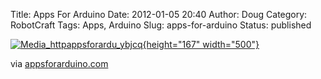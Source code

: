 Title: Apps For Arduino
Date: 2012-01-05 20:40
Author: Doug
Category: RobotCraft
Tags: Apps, Arduino
Slug: apps-for-arduino
Status: published

[![Media_httpappsforardu_ybjcq](http://getfile0.posterous.com/getfile/files.posterous.com/littleideas/BAfiayxiklxwGohsrjbjouioFbinjjbGHotEaboemElggjpFJkcHfmzuaCHt/media_httpappsforardu_yBJCq.png.scaled500.png){height="167" width="500"}](http://getfile5.posterous.com/getfile/files.posterous.com/littleideas/BAfiayxiklxwGohsrjbjouioFbinjjbGHotEaboemElggjpFJkcHfmzuaCHt/media_httpappsforardu_yBJCq.png.scaled1000.png)

via [appsforarduino.com](http://appsforarduino.com/index2.php)
